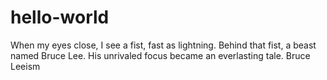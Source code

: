 # hello-world
When my eyes close, I see a fist, fast as lightning. Behind that fist, a beast named Bruce Lee. His unrivaled focus became an everlasting tale. Bruce Leeism
